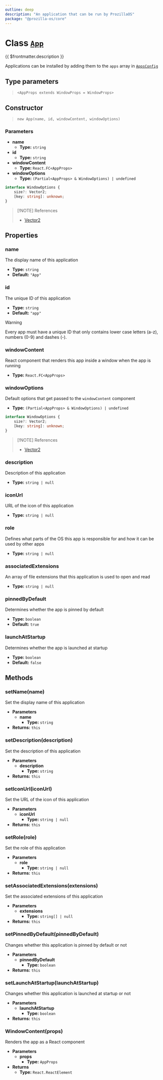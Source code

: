 ```yaml
---
outline: deep
description: "An application that can be run by ProzillaOS"
package: "@prozilla-os/core"
---
```


# Class [`App`](https://github.com/prozilla-os/ProzillaOS/blob/main/packages/core/src/features/system/configs/app.tsx)

{{ $frontmatter.description }}

Applications can be installed by adding them to the `apps` array in [`AppsConfig`](../system/apps-config#apps-app)

## Type parameters

> `<AppProps extends WindowProps = WindowProps>`

## Constructor

> `new App(name, id, windowContent, windowOptions)`

### Parameters

- **name**
  - **Type:** `string`
- **id**
  - **Type:** `string`
- **windowContent**
  - **Type:** `React.FC<AppProps>`
- **windowOptions**
  - **Type:** `(Partial<AppProps> & WindowOptions) | undefined`

```ts
interface WindowOptions {
	size?: Vector2;
	[key: string]: unknown;
}
```

> [!NOTE] References
>
> - [Vector2](../utils/vector2)

## Properties

### name

The display name of this application

- **Type:** `string`
- **Default:** `"App"`

### id

The unique ID of this application

- **Type:** `string`
- **Default:** `"app"`

> [!WARNING]
> Every app must have a unique ID that only contains lower case letters (a-z), numbers (0-9) and dashes (-).

### windowContent

React component that renders this app inside a window when the app is running

- **Type:** `React.FC<AppProps>`

### windowOptions

Default options that get passed to the `windowContent` component

- **Type:** `(Partial<AppProps> & WindowOptions) | undefined`

```ts
interface WindowOptions {
	size?: Vector2;
	[key: string]: unknown;
}
```

> [!NOTE] References
>
> - [Vector2](../utils/vector2)

### description

Description of this application

- **Type:** `string | null`

### iconUrl

URL of the icon of this application

- **Type:** `string | null`

### role

Defines what parts of the OS this app is responsible for and how it can be used by other apps

- **Type:** `string | null`

### associatedExtensions

An array of file extensions that this application is used to open and read

- **Type:** `string | null`

### pinnedByDefault

Determines whether the app is pinned by default

- **Type:** `boolean`
- **Default:** `true`

### launchAtStartup

Determines whether the app is launched at startup

- **Type:** `boolean`
- **Default:** `false`

## Methods

### setName(name)

Set the display name of this application

- **Parameters**
  - **name**
   	- **Type:** `string`
- **Returns:** `this`

### setDescription(description)

Set the description of this application

- **Parameters**
  - **description**
   	- **Type:** `string`
- **Returns:** `this`

### setIconUrl(iconUrl)

Set the URL of the icon of this application

- **Parameters**
  - **iconUrl**
   	- **Type:** `string | null`
- **Returns:** `this`

### setRole(role)

Set the role of this application

- **Parameters**
  - **role**
   	- **Type:** `string | null`
- **Returns:** `this`

### setAssociatedExtensions(extensions)

Set the associated extensions of this application

- **Parameters**
  - **extensions**
   	- **Type:** `string[] | null`
- **Returns:** `this`

### setPinnedByDefault(pinnedByDefault)

Changes whether this application is pinned by default or not

- **Parameters**
  - **pinnedByDefault**
   	- **Type:** `boolean`
- **Returns:** `this`

### setLaunchAtStartup(launchAtStartup)

Changes whether this application is launched at startup or not

- **Parameters**
  - **launchAtStartup**
   	- **Type:** `boolean`
- **Returns:** `this`

### WindowContent(props)

Renders the app as a React component

- **Parameters**
  - **props**
   	- **Type:** `AppProps`
- **Returns**
  - **Type:** `React.ReactElement`
